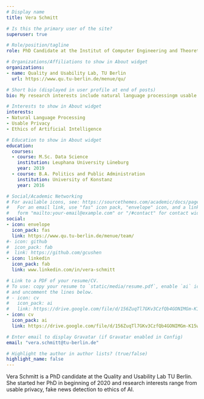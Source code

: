 ```yaml
---
# Display name
title: Vera Schmitt

# Is this the primary user of the site?
superuser: true

# Role/position/tagline
role: PhD Candidate at the Institut of Computer Engineering and Theoretical Computer Science

# Organizations/Affiliations to show in About widget
organizations:
- name: Quality and Usability Lab, TU Berlin
  url: https://www.qu.tu-berlin.de/menue/qu/

# Short bio (displayed in user profile at end of posts)
bio: My research interests include natural language processingm usable privacy, and ethics of AI.

# Interests to show in About widget
interests:
- Natural Language Processing 
- Usable Privacy
- Ethics of Artificial Intelligence 

# Education to show in About widget
education:
  courses:
  - course: M.Sc. Data Science
    institution: Leuphana University Lüneburg
    year: 2019
  - course: B.A. Politics and Public Administration
    institution: University of Konstanz
    year: 2016

# Social/Academic Networking
# For available icons, see: https://sourcethemes.com/academic/docs/page-builder/#icons
#   For an email link, use "fas" icon pack, "envelope" icon, and a link in the
#   form "mailto:your-email@example.com" or "/#contact" for contact widget.
social:
- icon: envelope
  icon_pack: fas
  link: https://www.qu.tu-berlin.de/menue/team/
#- icon: github
#  icon_pack: fab
#  link: https://github.com/gcushen
- icon: linkedin
  icon_pack: fab
  link: www.linkedin.com/in/vera-schmitt

# Link to a PDF of your resume/CV.
# To use: copy your resume to `static/media/resume.pdf`, enable `ai` icons in `params.toml`, 
# and uncomment the lines below.
# - icon: cv
#   icon_pack: ai
#   link: https://drive.google.com/file/d/156ZuqTl7GKv3CzfQb4GONIMGm-K15wJN/view?usp=sharing
- icon: cv
  icon_pack: ai
  link: https://drive.google.com/file/d/156ZuqTl7GKv3CzfQb4GONIMGm-K15wJN/view?usp=sharing

# Enter email to display Gravatar (if Gravatar enabled in Config)
email: "vera.schmitt@tu-berlin.de"

# Highlight the author in author lists? (true/false)
highlight_name: false
---
```


Vera Schmitt is a PhD candidate at the Quality and Usability Lab TU Berlin. She started her PhD in beginning of 2020 and research interests range from usable privacy, fake news detection to ethics of AI. 


